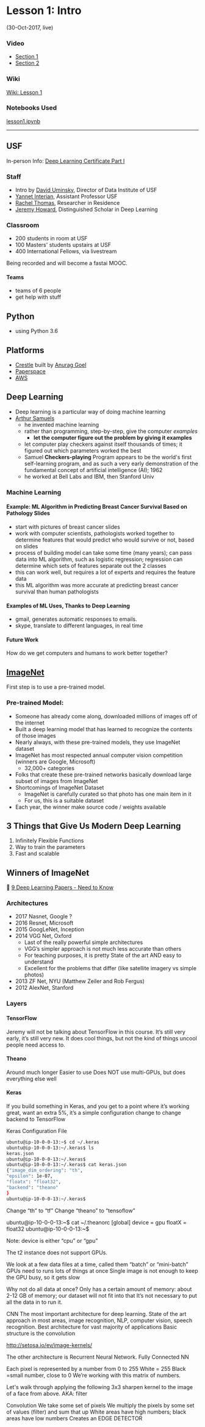 # Lesson 1:  Intro

(30-Oct-2017, live)  

### Video
* [Section 1](https://www.youtube.com/watch?v=sNMHZM2U7I8)  
* [Section 2](https://www.youtube.com/watch?v=ZDq5OXsLO3U)  

### Wiki
[Wiki: Lesson 1](http://forums.fast.ai/t/wiki-lesson-1/7011)  

### Notebooks Used  
[lesson1.ipynb](https://github.com/fastai/fastai/blob/master/courses/dl1/lesson1.ipynb)  

--- 

## USF
In-person Info:  [Deep Learning Certificate Part I](https://www.usfca.edu/data-institute/certificates/deep-learning-part-one)  

### Staff
* Intro by [David Uminsky](https://www.usfca.edu/faculty/david-uminsky), Director of Data Institute of USF 
* [Yannet Interian](https://www.usfca.edu/faculty/yannet-interian), Assistant Professor USF
* [Rachel Thomas](https://www.usfca.edu/data-institute/about-us/researchers), Researcher in Residence
* [Jeremy Howard](https://www.usfca.edu/data-institute/about-us/researchers), Distinguished Scholar in Deep Learning

### Classroom
* 200 students in room at USF
* 100 Masters' students upstairs at USF
* 400 International Fellows, via livestream

Being recorded and will become a fastai MOOC.  

#### Teams
* teams of 6 people
* get help with stuff

## Python
* using Python 3.6

## Platforms
* [Crestle](https://www.crestle.com) built by [Anurag Goel](https://www.linkedin.com/in/anuragoel/)  
* [Paperspace](https://www.paperspace.com)
* [AWS](https://aws.amazon.com/console/)

## Deep Learning
* Deep learning is a particular way of doing machine learning
* [Arthur Samuels](https://en.wikipedia.org/wiki/Arthur_Samuel)
  * he invented machine learning
  * rather than programming, step-by-step, give the computer *examples*
    * **let the computer figure out the problem by giving it examples**
  * let computer play checkers against itself thousands of times; it figured out which parameters worked the best
  * Samuel **Checkers-playing** Program appears to be the world's first self-learning program, and as such a very early demonstration of the fundamental concept of artificial intelligence (AI); 1962
  * he worked at Bell Labs and IBM, then Stanford Univ
  
### Machine Learning
#### Example:  ML Algorithm in Predicting Breast Cancer Survival Based on Pathology Slides
* start with pictures of breast cancer slides
* work with computer scientists, pathologists worked together to determine features that would predict who would survive or not, based on slides
* process of building model can take some time (many years); can pass data into ML algorithm, such as logistic regression; regression can determine which sets of features separate out the 2 classes
* this can work well, but requires a lot of experts and requires the feature data
* this ML algorithm was more accurate at predicting breast cancer survival than human pathologists 

#### Examples of ML Uses, Thanks to Deep Learning
* gmail, generates automatic responses to emails.
* skype, translate to different languages, in real time

#### Future Work
How do we get computers and humans to work better together?   

## [ImageNet](http://www.image-net.org)
First step is to use a pre-trained model.  

### Pre-trained Model:  
* Someone has already come along, downloaded millions of images off of the internet
* Built a deep learning model that has learned to recognize the contents of those images
* Nearly always, with these pre-trained models, they use ImageNet dataset
* ImageNet has most respected annual computer vision competition (winners are Google, Microsoft)
  * 32,000+ categories
* Folks that create these pre-trained networks basically download large subset of images from ImageNet
* Shortcomings of ImageNet Dataset
  * ImageNet is carefully curated so that photo has one main item in it
  * For us, this is a suitable dataset
* Each year, the winner make source code / weights available

## 3 Things that Give Us Modern Deep Learning
1. Infinitely Flexible Functions
2. Way to train the parameters
3. Fast and scalable

## Winners of ImageNet
:key: [9 Deep Learning Papers - Need to Know](https://adeshpande3.github.io/adeshpande3.github.io/The-9-Deep-Learning-Papers-You-Need-To-Know-About.html)

### Architectures
- 2017 Nasnet, Google ? 
- 2016 Resnet, Microsoft
- 2015 GoogLeNet, Inception
- 2014 VGG Net, Oxford
   * Last of the really powerful simple architectures
   * VGG’s simpler approach is not much less accurate than others
   * For teaching purposes, it is pretty State of the art AND easy to understand
   * Excellent for the problems that differ (like satellite imagery vs simple photos)
- 2013 ZF Net, NYU (Matthew Zeiler and Rob Fergus)
- 2012 AlexNet, Stanford


### Layers

#### TensorFlow
Jeremy will not be talking about TensorFlow in this course.  It’s still very early, it’s still very new.
It does cool things, but not the kind of things uncool people need access to.

#### Theano
Around much longer
Easier to use
Does NOT use multi-GPUs, but does everything else well

#### Keras
If you build something in Keras, and you get to a point where it’s working great, want an extra 5%, it’s a simple configuration change to change backend to TensorFlow

Keras Configuration File
```bash
ubuntu@ip-10-0-0-13:~$ cd ~/.keras
ubuntu@ip-10-0-0-13:~/.keras$ ls
keras.json
ubuntu@ip-10-0-0-13:~/.keras$ 
ubuntu@ip-10-0-0-13:~/.keras$ cat keras.json                                        
{"image_dim_ordering": "th",
"epsilon": 1e-07,
"floatx": "float32",
"backend": "theano"
}
ubuntu@ip-10-0-0-13:~/.keras$ 
```
Change “th” to “tf”
Change “theano” to “tensoflow”



ubuntu@ip-10-0-0-13:~$ cat ~/.theanorc
[global]
device = gpu
floatX = float32
ubuntu@ip-10-0-0-13:~$ 

Note: device is either “cpu” or “gpu”

The t2 instance does not support GPUs.

We look at a few data files at a time, called them “batch” or “mini-batch”
GPUs need to runs lots of things at once
Single image is not enough to keep the GPU busy, so it gets slow

Why not do all data at once?
Only has a certain amount of memory:  about 2-12 GB of memory; our dataset will not fit into that
It’s not necessary to put all the data in to run it.
 
CNN
The most important architecture for deep learning.
State of the art approach in most areas, image recognition, NLP, computer vision, speech recognition.
Best architecture for vast majority of applications
Basic structure is the convolution


http://setosa.io/ev/image-kernels/


The other architecture is Recurrent Neural Network.
Fully Connected NN

Each pixel is represented by a number from 0 to 255
White = 255
Black =small number, close to 0
We’re working with this matrix of numbers.

Let's walk through applying the following 3x3 sharpen kernel to the image of a face from above.
AKA:  filter

Convolution
We take some set of pixels
We multiply the pixels by some set of values (filter) and sum that up
White areas have high numbers; black areas have low numbers
Creates an EDGE DETECTOR
